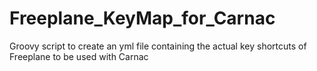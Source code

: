# Freeplane_KeyMap_for_Carnac
 Groovy script to create an yml file containing the actual key shortcuts of Freeplane to be used with Carnac
